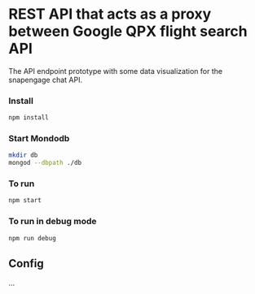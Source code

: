 # REST API that acts as a proxy between Google QPX flight search API
The API endpoint prototype with some data visualization for the snapengage chat API.

### Install
```bash
npm install
```

### Start Mondodb
```bash
mkdir db
mongod --dbpath ./db
```

### To run
```bash
npm start
```

### To run in debug mode
```bash
npm run debug
```

## Config

...